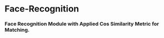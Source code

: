 # Face-Recognition
<h3>Face Recognition Module with Applied Cos Similarity Metric for Matching. </h3>
